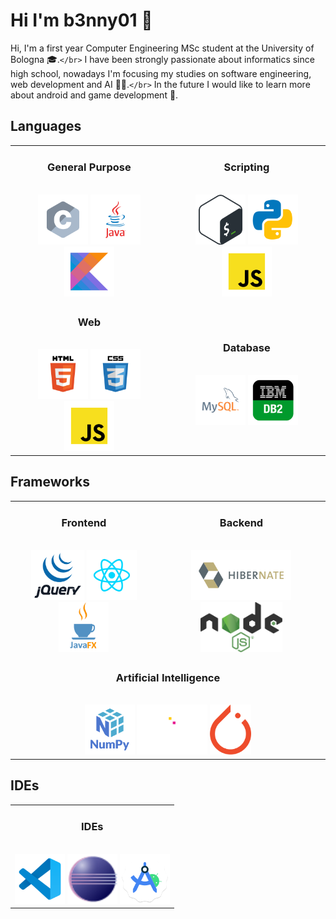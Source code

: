 # Hi I'm b3nny01 👋

Hi, I'm a first year Computer Engineering MSc student at the University of Bologna 🎓.`</br>`
I have been strongly passionate about informatics since high school, nowadays I'm focusing my studies on software engineering, web development and AI 👨‍💻.`</br>`
In the future I would like to learn more about android and game development 👾.

## Languages
<table>
<tr>
<td style="text-align: center"><h3 style="text-align: center">General Purpose</h3><br/>
<img src="_readmeImgs_/languages/c.svg" height="80px"/> <img src="_readmeImgs_/languages/java.svg" height="80px"/> <img src="_readmeImgs_/languages/kotlin.svg" height="80px"/> 
</td>
<td style="text-align: center">
<h3 style="text-align: center">Scripting</h3><br/>
<img src="_readmeImgs_/languages/bash.svg" height="80px"/> <img src="_readmeImgs_/languages/python.svg" height="80px"/> <img src="_readmeImgs_/languages/javascript.svg" height="80px"/>
</td>
</tr>
<tr></tr>
<tr>
<td style="text-align: center">
<h3 style="text-align: center">Web</h3><br/>
<img src="_readmeImgs_/languages/html.svg" height="80px"/> <img src="_readmeImgs_/languages/css.svg" height="80px"/> <img src="_readmeImgs_/languages/javascript.svg" height="80px"/>
</td>
<td style="text-align: center">
<h3 style="text-align: center">Database</h3><br/>
<img src="_readmeImgs_/languages/mysql.svg" height="80px"/> <img src="_readmeImgs_/languages/db2.png" height="80px"/>
</td>
</tr>
</table>

## Frameworks
<table>
<td style="text-align: center">
<h3 style="text-align: center">Frontend</h3><br/>
<img src="_readmeImgs_/frameworks/jquery.png" height="80px"> <img src="_readmeImgs_/frameworks/react.svg" height="80px"> <img src="_readmeImgs_/frameworks/javafx.png" height="80px">
</td>
<td style="text-align: center">
<h3 style="text-align: center">Backend</h3><br/>
<img src="_readmeImgs_/frameworks/hibernate.svg" height="80px"> <img src="_readmeImgs_/frameworks/node.png" height="80px">
</td>
</tr>
<tr></tr>
<tr>
<td colspan="2" style="text-align: center" >
<h3 style="text-align: center">Artificial Intelligence</h3><br/>
<img src="_readmeImgs_/frameworks/numpy.png" height="80px"> <img src="_readmeImgs_/frameworks/pandas.svg" height="80px"> <img src="_readmeImgs_/frameworks/pytorch.png" height="80px">
</tr>
</table>

## IDEs
<table><tr><td style="text-align: center">
<h3 style="text-align: center">IDEs</h3><br/>
<img src="_readmeImgs_/ides/vscode.svg" height="80px"> <img src="_readmeImgs_/ides/eclipse.png" height="80px"> <img src="_readmeImgs_/ides/androidstudio.png" height="80px">
</td></tr></table>

